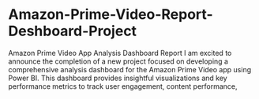 # Amazon-Prime-Video-Report-Deshboard-Project
Amazon Prime Video App Analysis Dashboard Report  I am excited to announce the completion of a new project focused on developing a comprehensive analysis dashboard for the Amazon Prime Video app using Power BI. This dashboard provides insightful visualizations and key performance metrics to track user engagement, content performance, 
